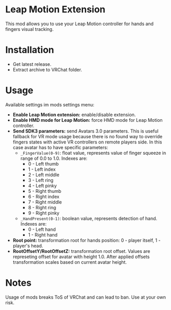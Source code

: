 # Leap Motion Extension
This mod allows you to use your Leap Motion controller for hands and fingers visual tracking.

# Installation
* Get latest release.
* Extract archive to VRChat folder.

# Usage
Available settings im mods settings menu:
* **Enable Leap Motion extension:** enable/disable extension.
* **Enable HMD mode for Leap Motion:** force HMD mode for Leap Motion controller.
* **Send SDK3 parameters:** send Avatars 3.0 parameters. This is useful fallback for VR mode usage because there is no found way to override fingers states with active VR controllers on remote players side. In this case avatar has to have specific parameters:
  * `_FingerValue(0-9)`: float value, represents value of finger squeeze in range of 0.0 to 1.0. Indexes are:
    * 0 - Left thumb
    * 1 - Left index
    * 2 - Left middle
    * 3 - Left ring
    * 4 - Left pinky
    * 5 - Right thumb
    * 6 - Right index
    * 7 - Right middle
    * 8 - Right ring
    * 9 - Right pinky
  * `_HandPresent(0-1)`: boolean value, represents detection of hand. Indexes are:
    * 0 - Left hand
    * 1 - Right hand
* **Root point:** transformation root for hands position: 0 - player itself, 1 - player's head.
* **RootOffsetY/RootOffsetZ:** transformation root offset. Values are represeting offset for avatar with height 1.0. After applied offsets transformation scales based on current avatar height.

# Notes
Usage of mods breaks ToS of VRChat and can lead to ban. Use at your own risk.
